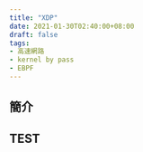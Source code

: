 ```yaml
---
title: "XDP"
date: 2021-01-30T02:40:00+08:00
draft: false
tags:
- 高速網路
- kernel by pass
- EBPF
---
```


## 簡介


## TEST